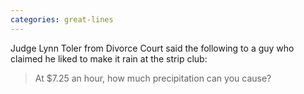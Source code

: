 ```yaml
---
categories: great-lines
---
```


Judge Lynn Toler from Divorce Court said the following to a guy who claimed he liked to make it rain at the strip club:

> At $7.25 an hour, how much precipitation can you cause?